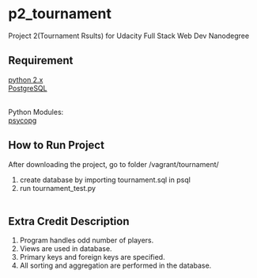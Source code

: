 # p2_tournament
Project 2(Tournament Rsults) for Udacity Full Stack Web Dev Nanodegree

Requirement
-----------------------------------------------------------------------------
<a href='https://www.python.org/'>python 2.x</a></br>
<a href='http://www.postgresql.org/'>PostgreSQL</a></br></br>

Python Modules:</br>
<a href='http://initd.org/psycopg/'>psycopg</a>

How to Run Project
-----------------------------------------------------------------------------
After downloading the project, go to folder /vagrant/tournament/</br>
1) create database by importing tournament.sql in psql</br>
2) run tournament_test.py</br></br>

Extra Credit Description
-----------------------------------------------------------------------------
1) Program handles odd number of players.</br>
2) Views are used in database.</br>
3) Primary keys and foreign keys are specified.</br>
4) All sorting and aggregation are performed in the database.</br>

